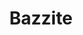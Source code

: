 ---
blog: https://medium.com/bazzite
codehost: https://github.com/https://github.com/bazzite
facebook: https://facebook.com/bazzite
googleplus: https://plus.google.com/+Bazzite
instagram: https://instagram.com/bazzitees
linkedin: https://linkedin.com/company/bazzite
logohandle: bazzite
sort: bazzite
title: Bazzite
twitter: https://x.com/BazziteTech
website: https://www.bazzite.com/
---